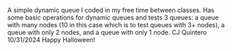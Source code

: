A simple dynamic queue I coded in my free time between classes. 
Has some basic operations for dynamic queues and tests 3 queues:
a queue with many nodes (10 in this case which is to test queues with 3+ nodes),
a queue with only 2 nodes, and a queue with only 1 node. 
CJ Quintero 10/31/2024 Happy Halloween!
